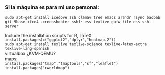 ### Si la máquina es para mi uso personal:

```sudo apt-get install icedove ssh clamav tree emacs arandr rsync baobab git 9base xfce4-screenshooter sshfs ess texlive gufw kile ess ssh-server```


Include the installation scripts for 
R, LaTeX  
```install.packages(c("ggplot2","dplyr","heatmap.2"))```  
```sudo apt-get install texlive texlive-science texlive-latex-extra texlive-lang-spanish```  
virtualbox
¿KVM-QEMU?  
maps:  
```install.packages("tmap","tmaptools","sf","leaflet")```  
```install.packages("rworldmap") ```
